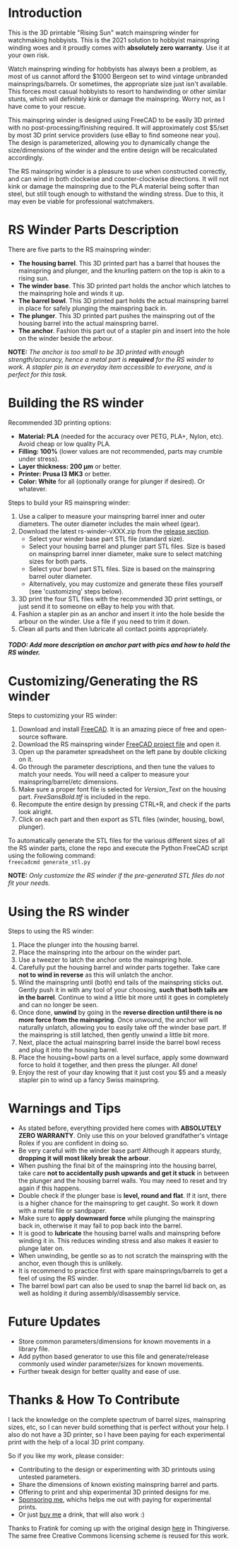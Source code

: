 # Introduction
This is the 3D printable "Rising Sun" watch mainspring winder for watchmaking hobbyists. This is the 2021 solution to hobbyist mainspring winding woes and it proudly comes with **absolutely zero warranty**. Use it at your own risk.

Watch mainspring winding for hobbyists has always been a problem, as most of us cannot afford the $1000 Bergeon set to wind vintage unbranded mainsprings/barrels. Or sometimes, the appropriate size just isn't available. This forces most casual hobbyists to resort to handwinding or other similar stunts, which will definitely kink or damage the mainspring. Worry not, as I have come to your rescue.

This mainspring winder is designed using FreeCAD to be easily 3D printed with no post-processing/finishing required. It will approximately cost $5/set by most 3D print service providers (use eBay to find someone near you). The design is parameterized, allowing you to dynamically change the size/dimensions of the winder and the entire design will be recalculated accordingly.

The RS mainspring winder is a pleasure to use when constructed correctly, and can wind in both clockwise and counter-clockwise directions. It will not kink or damage the mainspring due to the PLA material being softer than steel, but still tough enough to withstand the winding stress. Due to this, it may even be viable for professional watchmakers.

# RS Winder Parts Description

There are five parts to the RS mainspring winder:
- **The housing barrel**. This 3D printed part has a barrel that houses the mainspring and plunger, and the knurling pattern on the top is akin to a rising sun.
- **The winder base**. This 3D printed part holds the anchor which latches to the mainspring hole and winds it up.
- **The barrel bowl**. This 3D printed part holds the actual mainspring barrel in place for safely plunging the mainspring back in.
- **The plunger**. This 3D printed part pushes the mainspring out of the housing barrel into the actual mainspring barrel.
- **The anchor**. Fashion this part out of a stapler pin and insert into the hole on the winder beside the arbour.

**NOTE:** *The anchor is too small to be 3D printed with enough strength/accuracy, hence a metal part is **required** for the RS winder to work. A stapler pin is an everyday item accessible to everyone, and is perfect for this task.*

# Building the RS winder

Recommended 3D printing options:
- **Material: PLA** (needed for the accuracy over PETG, PLA+, Nylon, etc). Avoid cheap or low quality PLA.
- **Filling: 100%** (lower values are not recommended, parts may crumble under stress).
- **Layer thickness: 200 µm** or better.
- **Printer: Prusa I3 MK3** or better.
- **Color: White** for all (optionally orange for plunger if desired). Or whatever.

Steps to build your RS mainspring winder:
1. Use a caliper to measure your mainspring barrel inner and outer diameters. The outer diameter includes the main wheel (gear).
2. Download the latest rs-winder-vXXX.zip from the [release section](https://github.com/vishnu350/rs-mainspring-winder/releases).
   - Select your winder base part STL file (standard size).
   - Select your housing barrel and plunger part STL files. Size is based on mainspring barrel inner diameter, make sure to select matching sizes for both parts.
   - Select your bowl part STL files. Size is based on the mainspring barrel outer diameter.
   - Alternatively, you may customize and generate these files yourself (see 'customizing' steps below).
3. 3D print the four STL files with the recommended 3D print settings, or just send it to someone on eBay to help you with that.
4. Fashion a stapler pin as an anchor and insert it into the hole beside the arbour on the winder. Use a file if you need to trim it down.
5. Clean all parts and then lubricate all contact points appropriately.

##### TODO: Add more description on anchor part with pics and how to hold the RS winder.

# Customizing/Generating the RS winder

Steps to customizing your RS winder:
1. Download and install [FreeCAD](https://freecadweb.org/downloads.php). It is an amazing piece of free and open-source software.
2. Download the RS mainspring winder [FreeCAD project file](https://github.com/vishnu350/rs-mainspring-winder/blob/main/rs-winder.FCStd) and open it.
3. Open up the parameter spreadsheet on the left pane by double clicking on it.
4. Go through the parameter descriptions, and then tune the values to match your needs. You will need a caliper to measure your mainspring/barrel/etc dimensions.
5. Make sure a proper font file is selected for *Version_Text* on the housing part. *FreeSansBold.ttf* is included in the repo.
6. Recompute the entire design by pressing CTRL+R, and check if the parts look alright.
7. Click on each part and then export as STL files (winder, housing, bowl, plunger).

To automatically generate the STL files for the various different sizes of all the RS winder parts, clone the repo and execute the Python FreeCAD script using the following command:<br />
`freecadcmd generate_stl.py`

**NOTE:** *Only customize the RS winder if the pre-generated STL files do not fit your needs.*

# Using the RS winder

Steps to using the RS winder:
1. Place the plunger into the housing barrel.
2. Place the mainspring into the arbour on the winder part.
3. Use a tweezer to latch the anchor onto the mainspring hole.
4. Carefully put the housing barrel and winder parts together. Take care **not to wind in reverse** as this will unlatch the anchor.
5. Wind the mainspring until (both) end tails of the mainspring sticks out. Gently push it in with any tool of your choosing,  **such that both tails are in the barrel**. Continue to wind a little bit more until it goes in completely and can no longer be seen.
6. Once done, **unwind** by going in the **reverse direction until there is no more force from the mainspring**. Once unwound, the anchor will naturally unlatch, allowing you to easily take off the winder base part. If the mainspring is still latched, then gently unwind a little bit more.
7. Next, place the actual mainspring barrel inside the barrel bowl recess and plug it into the housing barrel.
8. Place the housing+bowl parts on a level surface, apply some downward force to hold it together, and then press the plunger. All done!
9. Enjoy the rest of your day knowing that it just cost you $5 and a measly stapler pin to wind up a fancy Swiss mainspring.

# Warnings and Tips
- As stated before, everything provided here comes with **ABSOLUTELY ZERO WARRANTY**. Only use this on your beloved grandfather's vintage Rolex if you are confident in doing so.
- Be very careful with the winder base part! Although it appears sturdy, **dropping it will most likely break the arbour**.
- When pushing the final bit of the mainspring into the housing barrel, take care **not to accidentally push upwards and get it stuck** in between the plunger and the housing barrel walls. You may need to reset and try again if this happens.
- Double check if the plunger base is **level, round and flat**. If it isnt, there is a higher chance for the mainspring to get caught. So work it down with a metal file or sandpaper.
- Make sure to **apply downward force** while plunging the mainspring back in, otherwise it may fail to pop back into the barrel.
- It is good to **lubricate** the housing barrel walls and mainspring before winding it in. This reduces winding stress and also makes it easier to plunge later on.
- When unwinding, be gentle so as to not scratch the mainspring with the anchor, even though this is unlikely.
- It is recommend to practice first with spare mainsprings/barrels to get a feel of using the RS winder.
- The barrel bowl part can also be used to snap the barrel lid back on, as well as holding it during assembly/disassembly service.
 
# Future Updates
- Store common parameters/dimensions for known movements in a library file.
- Add python based generator to use this file and generate/release commonly used winder parameter/sizes for known movements.
- Further tweak design for better quality and ease of use.

# Thanks & How To Contribute
I lack the knowledge on the complete spectrum of barrel sizes, mainspring sizes, etc, so I can never build something that is perfect without your help. I also do not have a 3D printer, so I have been paying for each experimental print with the help of a local 3D print company.

So if you like my work, please consider:
- Contributing to the design or experimenting with 3D printouts using untested parameters.
- Share the dimensions of known existing mainspring barrel and parts.
- Offering to print and ship experimental 3D printed designs for me.
- [Sponsoring me](https://github.com/sponsors/vishnu350), whichs helps me out with paying for experimental prints.
- Or just [buy me](https://github.com/sponsors/vishnu350) a drink, that will also work :)

Thanks to Fratink for coming up with the original design [here](https://www.thingiverse.com/thing:3540660) in Thingiverse. The same free Creative Commons licensing scheme is reused for this work.
